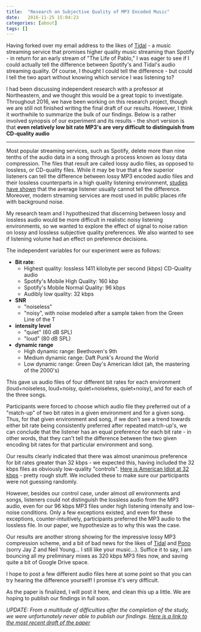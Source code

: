 ```yaml
---
title:  "Research on Subjective Quality of MP3 Encoded Music"
date:   2016-11-25 15:04:23
categories: [about]
tags: []
---
```



Having forked over my email address to the likes of [Tidal](http://tidal.com/) - a music streaming service that promises higher quality music streaming than Spotify - in return for an early stream of "The Life of Pablo," I was eager to see if I could actually tell the difference between Spotify's and Tidal's audio streaming quality. Of course, I thought I could tell the difference - but could I tell the two apart without knowing which service I was listening to?


I had been discussing independent research with a professor at Northeastern, and we thought this would be a great topic to investigate. Throughout 2016, we have been working on this research project, though we are still not finished writing the final draft of our results. However, I think it worthwhile to summarize the bulk of our findings. Below is a rather involved synopsis of our experiment and its results -  the short version is that **even relatively low bit rate MP3's are very difficult to distinguish from CD-quality audio**

_______

Most popular streaming services, such as Spotify, delete more than nine tenths of the audio data in a song through a process known as lossy data compression. The files that result are called lossy audio files, as opposed to lossless, or CD-quality files. While it may be true that a few superior listeners can tell the difference between lossy MP3 encoded audio files and their lossless counterparts in a high quality listening environment, [studies have shown](http://www.ingelec.uns.edu.ar/pds2803/Materiales/Articulos/EffectOfMP3Encoding.pdf) that the average listener usually cannot tell the difference. Moreover, modern streaming services are most used in public places rife with background noise.

My research team and I hypothesized that discerning between lossy and lossless audio would be more difficult in realistic noisy listening environments, so we wanted to explore the effect of signal to noise ration on lossy and lossless subjective quality preferences. We also wanted to see if listening volume had an effect on preference decisions.

The independent variables for our experiment were as follows:

- **Bit rate**: 
    - Highest quality: lossless 1411 kilobyte per second (kbps) CD-Quality audio
    - Spotify's Mobile High Quality: 160 kbp
    - Spotify's Mobile Normal Quality: 96 kbps
    - Audibly low quality: 32 kbps
- **SNR**
	- "noiseless"
	- "noisy", with noise modeled after a sample taken from the Green Line of the T
- **intensity level** 
	- "quiet" (60 dB SPL)
	- "loud" (80 dB SPL)
- **dynamic range**
	- High dynamic range: Beethoven's 9th
	- Medium dynamic range: Daft Punk's Around the World
	- Low dynamic range: Green Day's American Idiot (ah, the mastering of the 2000's)

This gave us audio files of four different bit rates for each environment (loud+noiseless, loud+noisy, quiet+noiseless, quiet+noisy), and for each of the three songs.

Participants were forced to choose which audio file they preferred out of a "match-up" of two bit rates in a given environment and for a given song. Thus, for that given environment and song, if we don't see a trend towards either bit rate being consistently preferred after repeated match-up's, we can conclude that the listener has an equal preference for each bit rate - in other words, that they can't tell the difference between the two given encoding bit rates for that particular environment and song.

<!--![results](/images/portfolio-pics/research-plots.jpg)-->

Our results clearly indicated that there was almost unanimous preference for bit rates greater than 32 kbps - we expected this, having included the 32 kbps files as obviously low-quality "controls". [Here is American Idiot at 32 kbps](/sounds/green-day-32.mp3) - pretty rough stuff. We included these to make sure our participants were not guessing randomly.

However, besides our control case, under almost *all* environments and songs, listeners could not distinguish the lossless audio from the MP3 audio, even for our 96 kbps MP3 files under high listening intensity and low-noise conditions. Only a few exceptions existed, and even for these exceptions, counter-intuitively, participants preferred the MP3 audio to the lossless file. In our paper, we hypothesize as to why this was the case.

Our results are another strong showing for the impressive lossy MP3 compression scheme, and a bit of bad news for the likes of [Tidal](http://tidal.com/us) and [Pono](https://www.ponomusic.com/) (sorry Jay Z and Neil Young... I still like your music...). Suffice it to say, I am bouncing all my preliminary mixes as 320 kbps MP3 files now, and saving quite a bit of Google Drive space.

I hope to post a few different audio files here at some point so that you can try hearing the difference yourself! I promise it's very difficult.

As the paper is finalized, I will post it here, and clean this up a little. We are hoping to publish our findings in full soon.

*UPDATE: From a multitude of difficulties after the completion of the study, we were unfortunately never able to publish our findings. [Here is a link to the most recent draft of the paper](/Hye-2016-Low-Bit-Rate-MP3-Audio.pdf)*